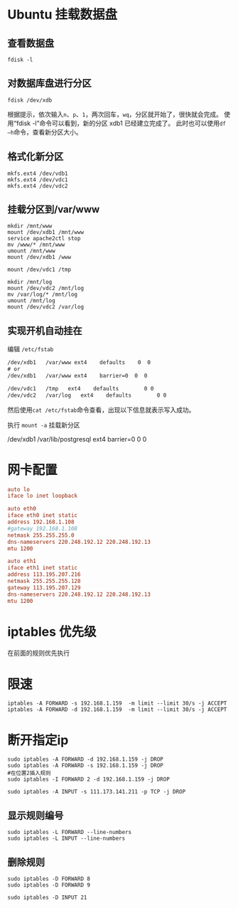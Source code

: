 # Ubuntu 挂载数据盘

## 查看数据盘

```shell
fdisk -l
```

## 对数据库盘进行分区
```shell
fdisk /dev/xdb
```

根据提示，依次输入`n`、`p`、`1`，两次回车，`wq`，分区就开始了，很快就会完成。
使用“fdisk -l”命令可以看到，新的分区 xdb1 已经建立完成了。
此时也可以使用`df –h`命令，查看新分区大小。

## 格式化新分区
```shell
mkfs.ext4 /dev/vdb1
mkfs.ext4 /dev/vdc1
mkfs.ext4 /dev/vdc2
```

## 挂载分区到/var/www

```shell
mkdir /mnt/www
mount /dev/xdb1 /mnt/www
service apache2ctl stop 
mv /www/* /mnt/www
umount /mnt/www
mount /dev/xdb1 /www 

mount /dev/vdc1 /tmp

mkdir /mnt/log
mount /dev/vdc2 /mnt/log
mv /var/log/* /mnt/log
umount /mnt/log
mount /dev/vdc2 /var/log
```

## 实现开机自动挂在
编辑 `/etc/fstab`
```txt
/dev/xdb1   /var/www ext4    defaults    0  0
# or
/dev/xdb1   /var/www ext4    barrier=0  0  0

/dev/vdc1   /tmp   ext4    defaults        0 0
/dev/vdc2   /var/log   ext4    defaults        0 0
```
然后使用`cat /etc/fstab`命令查看，出现以下信息就表示写入成功。

执行 `mount -a` 挂载新分区

/dev/xdb1   /var/lib/postgresql ext4    barrier=0  0  0




# 网卡配置
```ini
auto lo
iface lo inet loopback

auto eth0
iface eth0 inet static
address 192.168.1.108
#gateway 192.168.1.108
netmask 255.255.255.0
dns-nameservers 220.248.192.12 220.248.192.13
mtu 1200

auto eth1
iface eth1 inet static
address 113.195.207.216
netmask 255.255.255.128
gateway 113.195.207.129
dns-nameservers 220.248.192.12 220.248.192.13
mtu 1200
```

# iptables 优先级

在前面的规则优先执行

# 限速
```shel
iptables -A FORWARD -s 192.168.1.159  -m limit --limit 30/s -j ACCEPT
iptables -A FORWARD -d 192.168.1.159  -m limit --limit 30/s -j ACCEPT
```

# 断开指定ip
```shell
sudo iptables -A FORWARD -d 192.168.1.159 -j DROP
sudo iptables -A FORWARD -s 192.168.1.159 -j DROP
#在位置2插入规则
sudo iptables -I FORWARD 2 -d 192.168.1.159 -j DROP

sudo iptables -A INPUT -s 111.173.141.211 -p TCP -j DROP
```

## 显示规则编号
```shell
sudo iptables -L FORWARD --line-numbers
sudo iptables -L INPUT --line-numbers
```

## 删除规则
```shell
sudo iptables -D FORWARD 8
sudo iptables -D FORWARD 9

sudo iptables -D INPUT 21
```
